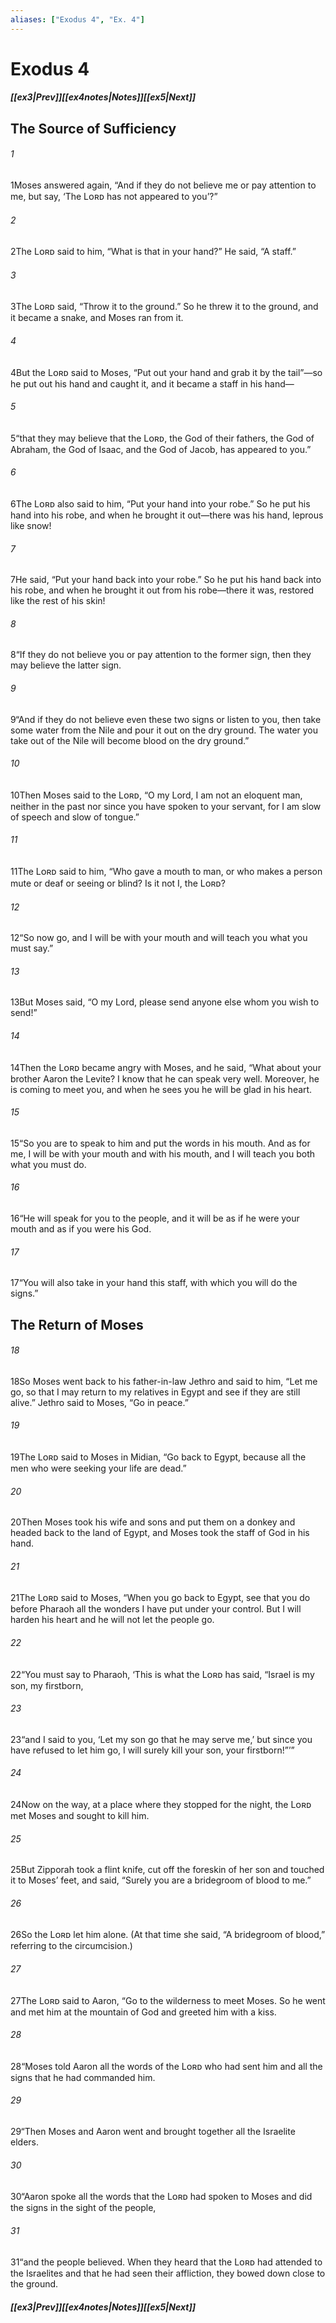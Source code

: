 ```yaml
---
aliases: ["Exodus 4", "Ex. 4"]
---
```

# Exodus 4
##### <span class=arrow-left></span>[[ex3|Prev]]<span class=navigation-separator></span>[[ex4notes|Notes]]<span class=navigation-separator></span>[[ex5|Next]]<span class=arrow-right></span>
## The Source of Sufficiency
###### 1
<span class=verse-first>1</span>Moses answered again, “And if they do not believe me or pay attention to me, but say, ‘The Lᴏʀᴅ has not appeared to you’?”
###### 2
<span class=verse-body>2</span>The Lᴏʀᴅ said to him, “What is that in your hand?” He said, “A staff.”
###### 3
<span class=verse-body>3</span>The Lᴏʀᴅ said, “Throw it to the ground.” So he threw it to the ground, and it became a snake, and Moses ran from it.
###### 4
<span class=verse-body>4</span>But the Lᴏʀᴅ said to Moses, “Put out your hand and grab it by the tail”—so he put out his hand and caught it, and it became a staff in his hand—
###### 5
<span class=verse-body>5</span>“that they may believe that the Lᴏʀᴅ, the God of their fathers, the God of Abraham, the God of Isaac, and the God of Jacob, has appeared to you.”
<div class=paragraph-break></div>

###### 6
<span class=verse-first>6</span>The Lᴏʀᴅ also said to him, “Put your hand into your robe.” So he put his hand into his robe, and when he brought it out—there was his hand, leprous like snow!
###### 7
<span class=verse-body>7</span>He said, “Put your hand back into your robe.” So he put his hand back into his robe, and when he brought it out from his robe—there it was, restored like the rest of his skin!
###### 8
<span class=verse-body>8</span>“If they do not believe you or pay attention to the former sign, then they may believe the latter sign.
###### 9
<span class=verse-body>9</span>“And if they do not believe even these two signs or listen to you, then take some water from the Nile and pour it out on the dry ground. The water you take out of the Nile will become blood on the dry ground.”
<div class=paragraph-break></div>

###### 10
<span class=verse-first>10</span>Then Moses said to the Lᴏʀᴅ, “O my Lord, I am not an eloquent man, neither in the past nor since you have spoken to your servant, for I am slow of speech and slow of tongue.”
###### 11
<span class=verse-body>11</span>The Lᴏʀᴅ said to him, “Who gave a mouth to man, or who makes a person mute or deaf or seeing or blind? Is it not I, the Lᴏʀᴅ?
###### 12
<span class=verse-body>12</span>“So now go, and I will be with your mouth and will teach you what you must say.”
###### 13
<span class=verse-body>13</span>But Moses said, “O my Lord, please send anyone else whom you wish to send!”
###### 14
<span class=verse-body>14</span>Then the Lᴏʀᴅ became angry with Moses, and he said, “What about your brother Aaron the Levite? I know that he can speak very well. Moreover, he is coming to meet you, and when he sees you he will be glad in his heart.
###### 15
<span class=verse-body>15</span>“So you are to speak to him and put the words in his mouth. And as for me, I will be with your mouth and with his mouth, and I will teach you both what you must do.
###### 16
<span class=verse-body>16</span>“He will speak for you to the people, and it will be as if he were your mouth and as if you were his God.
###### 17
<span class=verse-body>17</span>“You will also take in your hand this staff, with which you will do the signs.”
## The Return of Moses
###### 18
<span class=verse-first>18</span>So Moses went back to his father-in-law Jethro and said to him, “Let me go, so that I may return to my relatives in Egypt and see if they are still alive.” Jethro said to Moses, “Go in peace.”
###### 19
<span class=verse-body>19</span>The Lᴏʀᴅ said to Moses in Midian, “Go back to Egypt, because all the men who were seeking your life are dead.”
###### 20
<span class=verse-body>20</span>Then Moses took his wife and sons and put them on a donkey and headed back to the land of Egypt, and Moses took the staff of God in his hand.
<div class=paragraph-break></div>

###### 21
<span class=verse-first>21</span>The Lᴏʀᴅ said to Moses, “When you go back to Egypt, see that you do before Pharaoh all the wonders I have put under your control. But I will harden his heart and he will not let the people go.
###### 22
<span class=verse-body>22</span>“You must say to Pharaoh, ‘This is what the Lᴏʀᴅ has said, “Israel is my son, my firstborn,
###### 23
<span class=verse-body>23</span>“and I said to you, ‘Let my son go that he may serve me,’ but since you have refused to let him go, I will surely kill your son, your firstborn!”’”
<div class=paragraph-break></div>

###### 24
<span class=verse-first>24</span>Now on the way, at a place where they stopped for the night, the Lᴏʀᴅ met Moses and sought to kill him.
###### 25
<span class=verse-body>25</span>But Zipporah took a flint knife, cut off the foreskin of her son and touched it to Moses’ feet, and said, “Surely you are a bridegroom of blood to me.”
###### 26
<span class=verse-body>26</span>So the Lᴏʀᴅ let him alone. (At that time she said, “A bridegroom of blood,” referring to the circumcision.)
<div class=paragraph-break></div>

###### 27
<span class=verse-first>27</span>The Lᴏʀᴅ said to Aaron, “Go to the wilderness to meet Moses. So he went and met him at the mountain of God and greeted him with a kiss.
###### 28
<span class=verse-body>28</span>“Moses told Aaron all the words of the Lᴏʀᴅ who had sent him and all the signs that he had commanded him.
###### 29
<span class=verse-body>29</span>“Then Moses and Aaron went and brought together all the Israelite elders.
###### 30
<span class=verse-body>30</span>“Aaron spoke all the words that the Lᴏʀᴅ had spoken to Moses and did the signs in the sight of the people,
###### 31
<span class=verse-body>31</span>“and the people believed. When they heard that the Lᴏʀᴅ had attended to the Israelites and that he had seen their affliction, they bowed down close to the ground.
##### <span class=arrow-left></span>[[ex3|Prev]]<span class=navigation-separator></span>[[ex4notes|Notes]]<span class=navigation-separator></span>[[ex5|Next]]<span class=arrow-right></span>